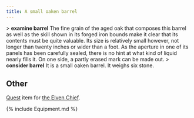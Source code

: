 ```yaml
---
title: A small oaken barrel
---
```


\> **examine barrel**
The fine grain of the aged oak that composes this barrel as well as the
skill
shown in its forged iron bounds make it clear that its contents must be
quite
valuable. Its size is relatively small however, not longer than twenty
inches
or wider than a foot. As the aperture in one of its panels has been
carefully
sealed, there is no hint at what kind of liquid nearly fills it. On one
side,
a partly erased mark can be made out.
\> **consider barrel**
It is a small oaken barrel.
It weighs six stone.

## Other

[Quest](Quest "wikilink") item for [the Elven
Chief](Quest#Elven_Chief "wikilink").

{% include Equipment.md %}